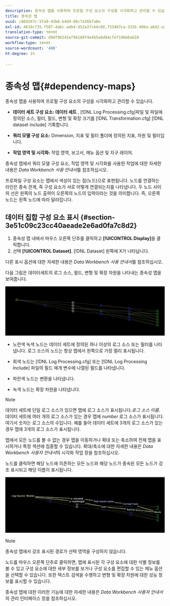 ```yaml
---
description: 종속성 맵을 사용하여 프로필 구성 요소의 구성을 시각화하고 관리할 수 있습니다.
title: 종속성 맵
uuid: c869267c-5fa9-43b8-b4d4-06c7a36bfa8e
exl-id: 4618c735-f507-4abc-a4b4-d52a37c64c60,733407ca-3326-406a-a642-a3ea3d3f6b8b
translation-type: tm+mt
source-git-commit: d9df90242ef96188f4e4b5e6d04cfef196b0a628
workflow-type: tm+mt
source-wordcount: '488'
ht-degree: 1%

---
```


# 종속성 맵{#dependency-maps}

종속성 맵을 사용하여 프로필 구성 요소의 구성을 시각화하고 관리할 수 있습니다.

* **데이터 세트 구성 요소: 데이터 세트** ,  [!DNL Log Processing.cfg]파일 및 파일에 정의된 소스, 필터, 필드, 변형 및 확장 크기를  [!DNL Transformation.cfg]  [!DNL dataset include] 기록합니다.

* **쿼리 모델 구성 요소:** Dimension, 지표 및 필터 폴더에 정의된 지표, 차원 및 필터입니다.
* **작업 영역 및 시각화:** 작업 영역, 보고서, 메뉴 옵션 및 지구 레이어.

종속성 맵에서 쿼리 모델 구성 요소, 작업 영역 및 시각화를 사용한 작업에 대한 자세한 내용은 *Data Workbench 사용 안내서*&#x200B;를 참조하십시오.

프로파일 구성 요소는 맵에서 색상이 있는 점(노드)으로 표현됩니다. 노드를 연결하는 라인은 종속 관계, 즉 구성 요소가 서로 어떻게 연결되는지를 나타냅니다. 두 노드 사이의 선은 왼쪽의 노드 출력이 오른쪽의 노드의 입력이라는 것을 의미합니다. 즉, 오른쪽 노드는 왼쪽 노드에 따라 달라집니다.

## 데이터 집합 구성 요소 표시 {#section-3e51c09c23cc40aeade2e6ad0fa7c8d2}

1. 종속성 맵 내에서 마우스 오른쪽 단추를 클릭하고 **[!UICONTROL Display]**&#x200B;을 클릭합니다.
1. 선택 **[!UICONTROL Dataset]**. [!DNL Dataset] 왼쪽에 X가 나타납니다.

다른 표시 옵션에 대한 자세한 내용은 *Data Workbench 사용 안내서*&#x200B;를 참조하십시오.

다음 그림은 데이터세트의 로그 소스, 필드, 변형 및 확장 차원을 나타내는 종속성 맵을 보여줍니다.

![](assets/vis_DependencyMap.png)

* 노란색 녹색 노드는 데이터 세트에 정의된 하나 이상의 로그 소스 또는 필터를 나타냅니다. 로그 소스의 노드는 항상 맵에서 왼쪽으로 가장 멀리 표시됩니다.
* 회색 노드는 [!DNL Log Processing.cfg] 또는 [!DNL Log Processing Include] 파일의 필드 매개 변수에 나열된 필드를 나타냅니다.

* 파란색 노드는 변환을 나타냅니다.
* 녹색 노드는 확장 차원을 나타냅니다.

>[!NOTE]
>
>데이터 세트에 단일 로그 소스가 있으면 맵에 로그 소스가 표시됩니다.*로그 소스 이름*. 데이터 세트에 여러 개의 로그 소스가 있는 경우 맵에 *number* 로그 소스가 표시됩니다. 여기서 숫자는 로그 소스의 수입니다. 예를 들어 데이터 세트에 3개의 로그 소스가 있는 경우 맵에 3개의 로그 소스가 표시됩니다.

맵에서 모든 노드를 볼 수 없는 경우 맵을 이동하거나 확대 또는 축소하여 전체 맵을 표시하거나 특정 섹션에 집중할 수 있습니다. 확대/축소에 대한 자세한 내용은 *Data Workbench 사용자 안내서*&#x200B;의 시각화 작업 장을 참조하십시오.

노드를 클릭하면 해당 노드에 의존하는 모든 노드와 해당 노드가 종속된 모든 노드가 강조 표시되고 해당 이름이 표시됩니다.

![](assets/vis_DependencyMap_HighlightedPath.png)

>[!NOTE]
>
>종속성 맵에서 강조 표시된 경로가 선택 영역을 구성하지 않습니다.

노드를 마우스 오른쪽 단추로 클릭하면, 맵에 표시된 각 구성 요소에 대한 식별 정보를 볼 수 있고 구성 요소에 대한 세부 정보를 보거나 구성 요소를 편집할 수 있는 메뉴 옵션을 선택할 수 있습니다. 또한 텍스트 검색을 수행하고 변형 및 확장 차원에 대한 성능 정보를 표시할 수 있습니다.

종속성 맵에 대한 이러한 기능에 대한 자세한 내용은 *Data Workbench 사용자 안내서*&#x200B;의 관리 인터페이스 장을 참조하십시오.
